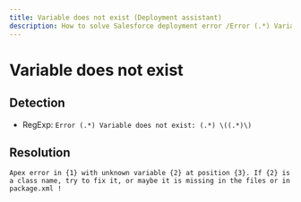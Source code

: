 ```yaml
---
title: Variable does not exist (Deployment assistant)
description: How to solve Salesforce deployment error /Error (.*) Variable does not exist: (.*) \((.*)\)/gm
---
```

<!-- markdownlint-disable MD013 -->
# Variable does not exist

## Detection

- RegExp: `Error (.*) Variable does not exist: (.*) \((.*)\)`

## Resolution

```shell
Apex error in {1} with unknown variable {2} at position {3}. If {2} is a class name, try to fix it, or maybe it is missing in the files or in package.xml !
```
